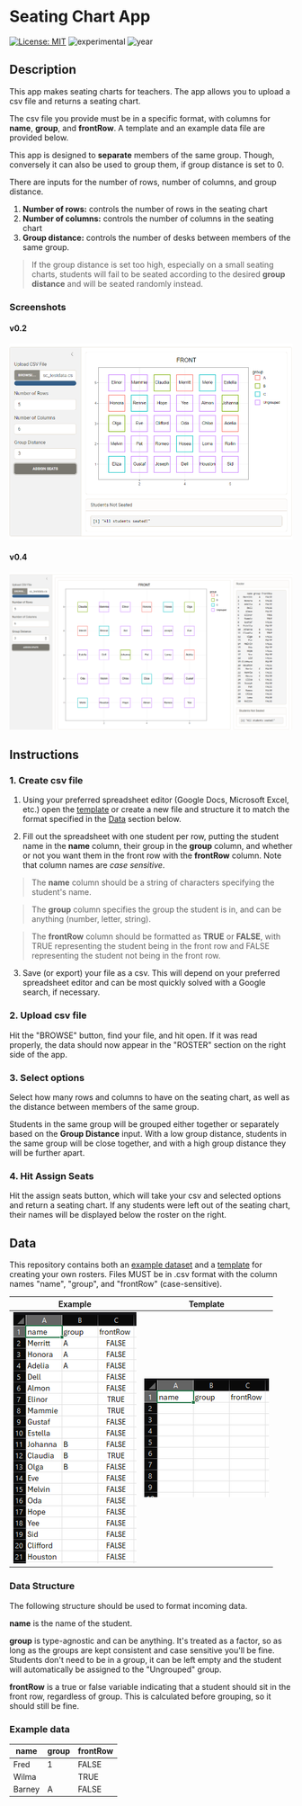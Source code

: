 # Seating Chart App
[![License: MIT](https://img.shields.io/badge/License-MIT-lightgrey.svg)](https://opensource.org/license/mit)
![experimental](https://img.shields.io/badge/lifecycle-experimental-orange)
![year](https://img.shields.io/badge/year-2024-blue)

## Description
This app makes seating charts for teachers. The app allows you to upload a csv file and returns a seating chart. 

The csv file you provide must be in a specific format, with columns for **name**, **group**, and **frontRow**. A template and an example data file are provided below.

This app is designed to **separate** members of the same group. Though, conversely it can also be used to group them, if group distance is set to 0.

There are inputs for the number of rows, number of columns, and group distance.
1. **Number of rows:** controls the number of rows in the seating chart
2. **Number of columns:** controls the number of columns in the seating chart
3. **Group distance:** controls the number of desks between members of the same group.

> If the group distance is set too high, especially on a small seating charts, students will fail to be seated according to the desired **group distance** and will be seated randomly instead.

### Screenshots
#### v0.2
![Screenshot 1](/screenshots/screenshot_v0.2.png)
#### v0.4
![Screenshot 2](/screenshots/screenshot_v0.4.png)

## Instructions

### 1. Create csv file
1. Using your preferred spreadsheet editor (Google Docs, Microsoft Excel, etc.) open the [template](/sc_template.csv) or create a new file and structure it to match the format specified in the [Data](README.md#data) section below. 

2. Fill out the spreadsheet with one student per row, putting the student name in the **name** column, their group in the **group** column, and whether or not you want them in the front row with the **frontRow** column. Note that column names are *case sensitive*.

>The **name** column should be a string of characters specifying the student's name.

>The **group** column specifies the group the student is in, and can be anything (number, letter, string).

>The **frontRow** column should be formatted as **TRUE** or **FALSE**, with TRUE representing the student being in the front row and FALSE representing the student not being in the front row.

3. Save (or export) your file as a csv. This will depend on your preferred spreadsheet editor and can be most quickly solved with a Google search, if necessary.

### 2. Upload csv file

Hit the "BROWSE" button, find your file, and hit open. If it was read properly, the data should now appear in the "ROSTER" section on the right side of the app.

### 3. Select options
Select how many rows and columns to have on the seating chart, 
as well as the distance between members of the same group.

Students in the same group will be grouped either together or separately based on the **Group Distance** input. With a low group distance, students in the same group will be close together, and with a high group distance they will be further apart.

### 4. Hit **Assign Seats**
Hit the assign seats button, which will take your csv and 
selected options and return a seating chart. If any students were 
left out of the seating chart, their names will be displayed below 
the roster on the right.

## Data
This repository contains both an [example dataset](/sc_testdata.csv) and a [template](/sc_template.csv) for creating your own rosters. Files MUST be in .csv format with the column names "name", "group", and "frontRow" (case-sensitive).

| Example | Template |
|---|---|
|![example_ss](/screenshots/screenshot_example_v1.png)|![template_ss](/screenshots/screenshot_template_v1.png)|


### Data Structure

The following structure should be used to format incoming data.

**name** is the name of the student.

**group** is type-agnostic and can be anything. It's treated as a factor, so as long as the groups are kept consistent and case sensitive you'll be fine. Students don't need to be in a group, it can be left empty and the student will automatically be assigned to the "Ungrouped" group.

**frontRow** is a true or false variable indicating that a student should sit in the front row, regardless of group. This is calculated before grouping, so it should still be fine.

### Example data

| name | group | frontRow |
| --- | --- | ---|
| Fred | 1 | FALSE |
| Wilma | | TRUE |
| Barney | A | FALSE |